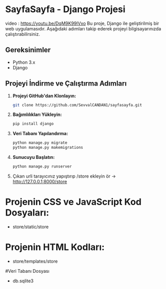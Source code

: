 # SayfaSayfa - Django Projesi
video : https://youtu.be/DqM9K99lVxo
Bu proje, Django ile geliştirilmiş bir web uygulamasıdır. Aşağıdaki adımları takip ederek projeyi bilgisayarınızda çalıştırabilirsiniz.

## Gereksinimler

- Python 3.x
- Django

## Projeyi İndirme ve Çalıştırma Adımları

1. **Projeyi GitHub'dan Klonlayın:**

   ```bash
   git clone https://github.com/SevvalCANDAN1/sayfasayfa.git
2. **Bağımlılıkları Yükleyin:**
   ```bash
   pip install django
3. **Veri Tabanı Yapılandırma:**
   ```bash
   python manage.py migrate
   python manage.py makemigrations
4. **Sunucuyu Başlatın:**
   ```bash
   python manage.py runserver
5. Çıkan urli tarayıcınız yapıştırıp /store ekleyin ör -> http://127.0.0.1:8000/store

   
# Projenin CSS ve JavaScript Kod Dosyaları:
   - store/static/store
# Projenin HTML Kodları:
   - store/templates/store


#Veri Tabanı Dosyası
- db.sqlite3

   



